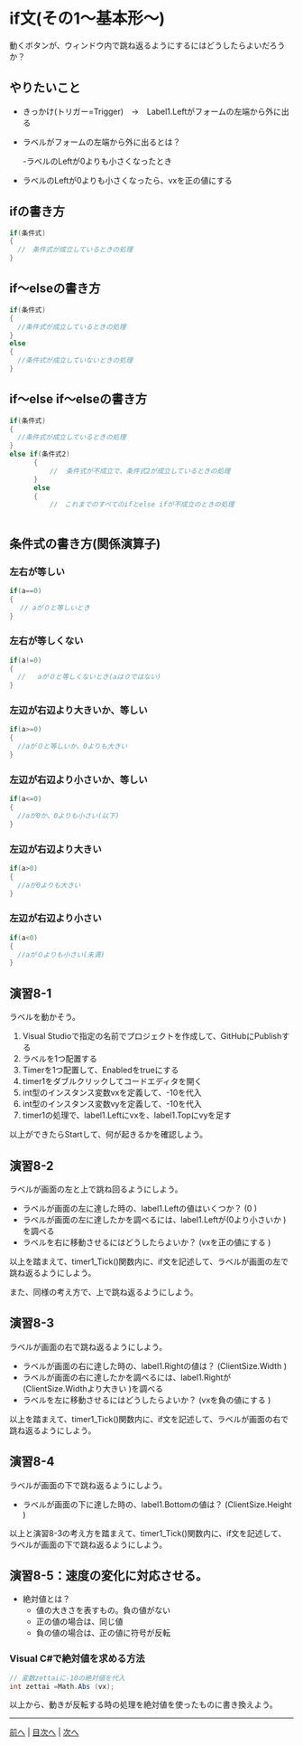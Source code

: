 # if文(その1～基本形～)
動くボタンが、ウィンドウ内で跳ね返るようにするにはどうしたらよいだろうか？

## やりたいこと
- きっかけ(トリガー=Trigger)　→　Label1.Leftがフォームの左端から外に出る
- ラベルがフォームの左端から外に出るとは？
  
  -ラベルのLeftが0よりも小さくなったとき
- ラベルのLeftが0よりも小さくなったら、vxを正の値にする

## ifの書き方
```cs
if(条件式)
{
  //　条件式が成立しているときの処理
}
```

## if～elseの書き方
```cs
if(条件式)
{
  //条件式が成立しているときの処理
}
else
{
  //条件式が成立していないときの処理
}
```

## if～else if～elseの書き方
```cs
if(条件式)
{
  //条件式が成立しているときの処理
}
else if(条件式2)
      {
          //  条件式が不成立で、条件式2が成立しているときの処理
      }
      else
      {
          //　これまでのすべてのifとelse ifが不成立のときの処理
      
```

## 条件式の書き方(関係演算子)
### 左右が等しい

```cs
if(a==0)
{
 　// aが０と等しいとき
}
```

### 左右が等しくない

```cs
if(a!=0)
{
  //   aが０と等しくないとき(aは０ではない)
}
```

### 左辺が右辺より大きいか、等しい

```cs
if(a>=0)
{
  //aが０と等しいか、0よりも大きい
}
```

### 左辺が右辺より小さいか、等しい

```cs
if(a<=0)
{
  //aが0か、0よりも小さい(以下)
}
```

### 左辺が右辺より大きい

```cs
if(a>0)
{
  //aが0よりも大きい
}
```

### 左辺が右辺より小さい

```cs
if(a<0)
{
  //aが０よりも小さい(未満)
}
```

## 演習8-1
ラベルを動かそう。

1.	Visual Studioで指定の名前でプロジェクトを作成して、GitHubにPublishする
2.	ラベルを1つ配置する
3.	Timerを1つ配置して、Enabledをtrueにする
4.	timer1をダブルクリックしてコードエディタを開く
5.	int型のインスタンス変数vxを定義して、-10を代入
6.	int型のインスタンス変数vyを定義して、-10を代入
7.	timer1の処理で、label1.Leftにvxを、label1.Topにvyを足す

以上ができたらStartして、何が起きるかを確認しよう。

## 演習8-2
ラベルが画面の左と上で跳ね回るようにしよう。

- ラベルが画面の左に達した時の、label1.Leftの値はいくつか？ (0 )
- ラベルが画面の左に達したかを調べるには、label1.Leftが(0より小さいか )を調べる
- ラベルを右に移動させるにはどうしたらよいか？ (vxを正の値にする )

以上を踏まえて、timer1_Tick()関数内に、if文を記述して、ラベルが画面の左で跳ね返るようにしよう。

また、同様の考え方で、上で跳ね返るようにしよう。

## 演習8-3
ラベルが画面の右で跳ね返るようにしよう。
- ラベルが画面の右に達した時の、label1.Rightの値は？    (ClientSize.Width )
- ラベルが画面の右に達したかを調べるには、label1.Rightが(ClientSize.Widthより大きい )を調べる
- ラベルを左に移動させるにはどうしたらよいか？ (vxを負の値にする )

以上を踏まえて、timer1_Tick()関数内に、if文を記述して、ラベルが画面の右で跳ね返るようにしよう。

## 演習8-4
ラベルが画面の下で跳ね返るようにしよう。

- ラベルが画面の下に達した時の、label1.Bottomの値は？   (ClientSize.Height )

以上と演習8-3の考え方を踏まえて、timer1_Tick()関数内に、if文を記述して、ラベルが画面の下で跳ね返るようにしよう。

## 演習8-5：速度の変化に対応させる。
- 絶対値とは？
  - 値の大きさを表すもの。負の値がない
  - 正の値の場合は、同じ値
  - 負の値の場合は、正の値に符号が反転

### Visual C#で絶対値を求める方法

```cs
// 変数zettaiに-10の絶対値を代入
int zettai =Math.Abs (vx);
```

以上から、動きが反転する時の処理を絶対値を使ったものに書き換えよう。

---

[前へ](07.md) | [目次へ](README.md#%E7%9B%AE%E6%AC%A1) | [次へ](09.md)
